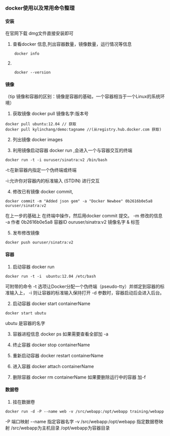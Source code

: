 ### docker使用以及常用命令整理

#### 安装
  在官网下载 dmg文件直接安装即可
  
  1. 查看docker 信息,列出容器数量，镜像数量，运行情况等信息
  ```
      docker info
  ```
  2. 
  ```
      docker --version
  ```
  
#### 镜像
（tip 镜像和容器的区别：镜像是容器的基础，一个容器相当于一个Linux的系统环境）
1. 获取镜像 docker pull 镜像名字:版本号

```
docker pull ubuntu:12.04 // 获取
docker pull kylinchang/demo:tagname //(从registry.hub.docker.com 获取)
```

2. 列出镜像 docker images

3. 利用镜像启动容器 docker run ,会进入一个与容器交互的终端

```
docker run -t -i ouruser/sinatra:v2 /bin/bash
```

-t:在新容器内指定一个伪终端或终端

-i:允许你对容器内的标准输入 (STDIN) 进行交互

4. 修改已有镜像 docker commit,

```
docker commit -m "Added json gem" -a "Docker Newbee" 0b2616b0e5a8 ouruser/sinatra:v2

```
在上一步的基础上 在终端中操作，然后用docker commit 提交。 
-m 修改的信息
-a 作者
0b2616b0e5a8 容器ID
ouruser/sinatra:v2 镜像名字 & 标签

5. 发布修改镜像

```
docker push ouruser/sinatra:v2
```

#### 容器

1. 启动容器 docker run 

```
docker run -t -i  ubuntu:12.04 /etc/bash
```
可附带的命令
-t 选项让Docker分配一个伪终端（pseudo-tty）并绑定到容器的标准输入上，
-i 则让容器的标准输入保持打开
-d 参数时，容器启动后会进入后台。

2. 启动容器 docker start containerName

```
docker start ubutu
```
ubutu 是容器的名字

3. 容器进程信息 docker ps  如果需要查看全部加 -a

4. 终止容器 docker stop containerName

5. 重新启动容器 docker restart containerName

6. 进入容器 docker attach containerName

7. 删除容器 docker rm containerName  如果要删除运行中的容器 加-f

#### 数据卷

1. 挂在数据卷
```
docker run -d -P --name web -v /src/webapp:/opt/webapp training/webapp
```
-P 端口映射
--name 指定容器名字
-v /src/webapp:/opt/webapp 指定数据卷映射 /src/webapp为主机目录  /opt/webapp为容器目录

